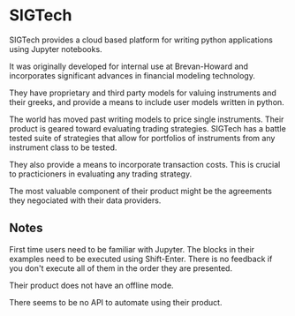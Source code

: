 # SIGTech

SIGTech provides a cloud based platform for writing python applications
using Jupyter notebooks.

It was originally developed for internal use at Brevan-Howard and
incorporates significant advances in financial modeling technology.

They have proprietary and third party models for valuing instruments
and their greeks, and provide a means to include user models written
in python.

The world has moved past writing models to price single instruments.
Their product is geared toward evaluating trading strategies.  SIGTech
has a battle tested suite of strategies that allow for portfolios of
instruments from any instrument class to be tested.

They also provide a means to incorporate transaction costs. This is
crucial to practicioners in evaluating any trading strategy.

The most valuable component of their product might be the agreements
they negociated with their data providers.

## Notes

First time users need to be familiar with Jupyter. The blocks in
their examples need to be executed using Shift-Enter. There is
no feedback if you don't execute all of them in the order they
are presented.

Their product does not have an offline mode.

There seems to be no API to automate using their product.
